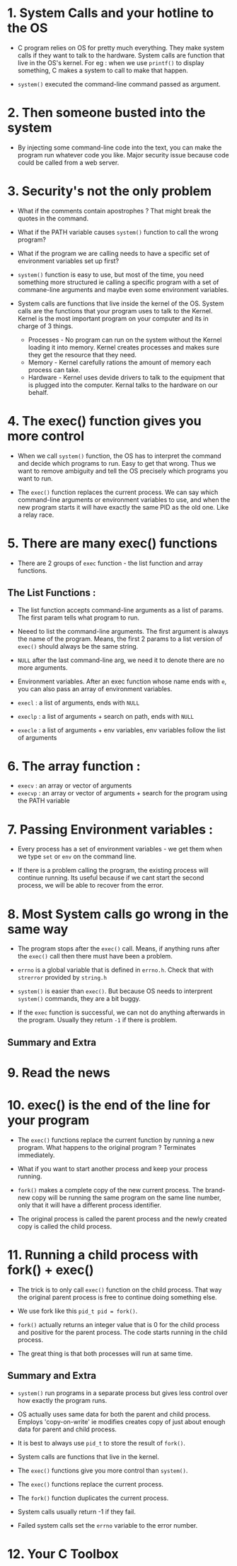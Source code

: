 # 1. System Calls and your hotline to the OS

- C program relies on OS for pretty much everything. They make system calls if they want to talk to the hardware. System calls are function that live in the OS's kernel. For eg : when we use `printf()` to display something, C makes a system to call to make that happen.

- `system()` executed the command-line command passed as argument.

# 2. Then someone busted into the system

- By injecting some command-line code into the text, you can make the program run whatever code you like. Major security issue because code could be called from a web server.

# 3. Security's not the only problem

- What if the comments contain apostrophes ? That might break the quotes in the command.
- What if the PATH variable causes `system()` function to call the wrong program?
- What if the program we are calling needs to have a specific set of environment variables set up first?

- `system()` function is easy to use, but most of the time, you need something more structured ie calling a specific program with a set of commane-line arguments and maybe even some environment variables.

- System calls are functions that live inside the kernel of the OS. System calls are the functions that your program uses to talk to the Kernel. Kernel is the most important program on your computer and its in charge of 3 things.
  - Processes - No program can run on the system without the Kernel loading it into memory. Kernel creates processes and makes sure they get the resource that they need.
  - Memory - Kernel carefully rations the amount of memory each process can take.
  - Hardware - Kernel uses devide drivers to talk to the equipment that is plugged into the computer. Kernal talks to the hardware on our behalf.

# 4. The exec() function gives you more control

- When we call `system()` function, the OS has to interpret the command and decide which programs to run. Easy to get that wrong. Thus we want to remove ambiguity and tell the OS precisely which programs you want to run.

- The `exec()` function replaces the current process. We can say which command-line arguments or environment variables to use, and when the new program starts it will have exactly the same PID as the old one. Like a relay race.

# 5. There are many exec() functions

- There are 2 groups of `exec` function - the list function and array functions.

## The List Functions :

- The list function accepts command-line arguments as a list of params. The first param tells what program to run.
- Neeed to list the command-line arguments. The first argument is always the name of the program. Means, the first 2 params to a list version of `exec()` should always be the same string.
- `NULL` after the last command-line arg, we need it to denote there are no more arguments.
- Environment variables. After an exec function whose name ends with `e`, you can also pass an array of environment variables.

- `execl` : a list of arguments, ends with `NULL`
- `execlp` : a list of arguments + search on path, ends with `NULL`
- `execle` : a list of arguments + env variables, env variables follow the list of arguments

# 6. The array function :

- `execv` : an array or vector of arguments
- `execvp` : an array or vector of arguments + search for the program using the PATH variable

# 7. Passing Environment variables :

- Every process has a set of environment variables - we get them when we type `set` or `env` on the command line.

- If there is a problem calling the program, the existing process will continue running. Its useful because if we cant start the second process, we will be able to recover from the error.

# 8. Most System calls go wrong in the same way

- The program stops after the `exec()` call. Means, if anything runs after the `exec()` call then there must have been a problem.

- `errno` is a global variable that is defined in `errno.h`. Check that with `strerror` provided by `string.h`

- `system()` is easier than `exec()`. But because OS needs to interprent `system()` commands, they are a bit buggy.

- If the `exec` function is successful, we can not do anything afterwards in the program. Usually they return `-1` if there is problem.

## Summary and Extra

# 9. Read the news

# 10. exec() is the end of the line for your program

- The `exec()` functions replace the current function by running a new program. What happens to the original program ? Terminates immediately.

- What if you want to start another process and keep your process running.

- `fork()` makes a complete copy of the new current process. The brand-new copy will be running the same program on the same line number, only that it will have a different process identifier.

- The original process is called the parent process and the newly created copy is called the child process.

# 11. Running a child process with fork() + exec()

- The trick is to only call `exec()` function on the child process. That way the original parent process is free to continue doing something else.

- We use fork like this `pid_t pid = fork()`.

- `fork()` actually returns an integer value that is 0 for the child process and positive for the parent process. The code starts running in the child process.

- The great thing is that both processes will run at same time.

## Summary and Extra

- `system()` run programs in a separate process but gives less control over how exactly the program runs.

- OS actually uses same data for both the parent and child process. Employs 'copy-on-write' ie modifies creates copy of just about enough data for parent and child process.

- It is best to always use `pid_t` to store the result of `fork()`.

- System calls are functions that live in the kernel.
- The `exec()` functions give you more control than `system()`.
- The `exec()` functions replace the current process.
- The `fork()` function duplicates the current process.
- System calls usually return -1 if they fail.
- Failed system calls set the `errno` variable to the error number.

# 12. Your C Toolbox
